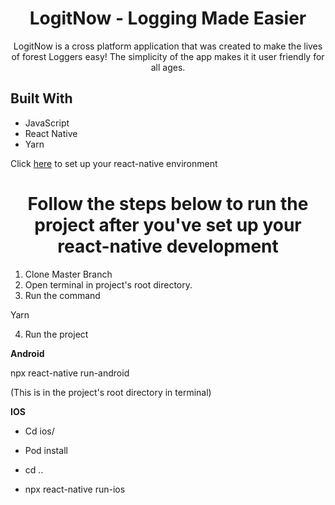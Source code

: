 


<h1 align="center">LogitNow - Logging Made Easier</h1>

<p align="center">LogitNow is a cross platform application that was created to make the lives of forest Loggers easy! The simplicity of the app makes it it user friendly for all ages.</p>


## Built With

- JavaScript
- React Native
- Yarn


Click [here](https://reactnative.dev/docs/environment-setup) to set up your react-native environment


<h1 align="center">Follow the steps below to run the project after you've set up your react-native development</h1>




1. Clone Master Branch
2. Open terminal in project's root directory.
3. Run the command


Yarn

4. Run the project


**Android**

npx react-native run-android

(This is in the project's root directory in terminal)

**IOS**

- Cd ios/


- Pod install


- cd ..


- npx react-native run-ios
